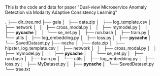 This is the code and data for paper "Dual-view Microservice Anomaly Detection via Modality Adaptive Consistency Learning"

.
├── dir_tree.md
├── gaia
│   ├── data.zip
│   ├── log_template.csv
│   ├── network
│   │   ├── cross_modal.py
│   │   ├── mymodel.py
│   │   ├── __pycache__
│   │   └── se_net.py
│   ├── run.bash
│   ├── train.py
│   └── utils
│       ├── log_embedding.py
│       ├── loss.py
│       ├── __pycache__
│       └── SavedDataset.py
├── nezha
│   ├── data.zip
│   ├── hipster_log_template.csv
│   ├── network
│   │   ├── cross_modal.py
│   │   ├── mymodel.py
│   │   ├── __pycache__
│   │   └── se_net.py
│   ├── run.bash
│   ├── train.py
│   └── utils
│       ├── log_embedding.py
│       ├── loss.py
│       ├── MyDataset.py
│       ├── __pycache__
│       └── SavedDataset.py
└── tree.txt
